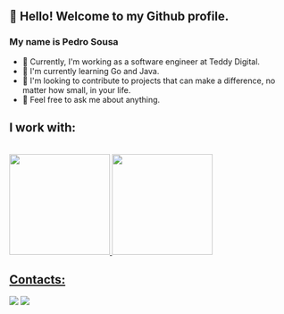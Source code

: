 ## 👋 Hello! Welcome to my Github profile.
### My name is Pedro Sousa

- 🔭 Currently, I'm working as a software engineer at Teddy Digital.
- 🌱 I'm currently learning Go and Java.
- 👯 I'm looking to contribute to projects that can make a difference, no matter how small, in your life.
- 💬 Feel free to ask me about anything.

## I work with:
<div>
  
<div>
<br />
  
<div>
<a href="https://github.com/pedrohigordev">
<img loading="lazy" height="180em" src="https://github-readme-stats.vercel.app/api/top-langs/?username=pedrohigordev&layout=compact&langs_count=7&theme=dracula"/>
<img loading="lazy" height="180em" src="https://github-readme-stats.vercel.app/api?username=pedrohigordev&show_icons=true&theme=dracula&include_all_commits=true&count_private=true"/>
</div>

## Contacts:
<div>
<a href = "mailto:pedrohigor.dev@gmail.com"><img loading="lazy" src="https://img.shields.io/badge/Gmail-D14836?style=for-the-badge&logo=gmail&logoColor=white" target="_blank"></a>
<a href="https://www.linkedin.com/in/pedrohigor/" target="_blank"><img loading="lazy" src="https://img.shields.io/badge/-LinkedIn-%230077B5?style=for-the-badge&logo=linkedin&logoColor=white" target="_blank"></a>   
</div>
